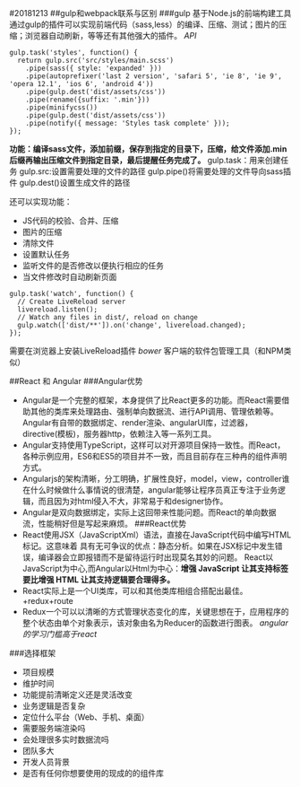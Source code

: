 #20181213
##gulp和webpack联系与区别
###gulp 基于Node.js的前端构建工具
通过gulp的插件可以实现前端代码（sass,less）的编译、压缩、测试；图片的压缩；浏览器自动刷新，等等还有其他强大的插件。
*API*
````
gulp.task('styles', function() {
  return gulp.src('src/styles/main.scss')
    .pipe(sass({ style: 'expanded' }))
    .pipe(autoprefixer('last 2 version', 'safari 5', 'ie 8', 'ie 9', 'opera 12.1', 'ios 6', 'android 4'))
    .pipe(gulp.dest('dist/assets/css'))
    .pipe(rename({suffix: '.min'}))
    .pipe(minifycss())
    .pipe(gulp.dest('dist/assets/css'))
    .pipe(notify({ message: 'Styles task complete' }));
});

````
**功能：编译sass文件，添加前缀，保存到指定的目录下，压缩，给文件添加.min后缀再输出压缩文件到指定目录，最后提醒任务完成了。**
gulp.task：用来创建任务
gulp.src:设置需要处理的文件的路径
gulp.pipe()将需要处理的文件导向sass插件
gulp.dest()设置生成文件的路径

还可以实现功能：
+ JS代码的校验、合并、压缩
+ 图片的压缩
+ 清除文件
+ 设置默认任务
+ 监听文件的是否修改以便执行相应的任务
+ 当文件修改时自动刷新页面 
````
gulp.task('watch', function() {
  // Create LiveReload server
  livereload.listen();
  // Watch any files in dist/, reload on change
  gulp.watch(['dist/**']).on('change', livereload.changed);
});
````
需要在浏览器上安装LiveReload插件
*bower*
客户端的软件包管理工具（和NPM类似）

##React 和 Angular
###Angular优势
+ Angular是一个完整的框架，本身提供了比React更多的功能。而React需要借助其他的类库来处理路由、强制单向数据流、进行API调用、管理依赖等。
 Angular有自带的数据绑定、render渲染、angularUI库，过滤器，directive(模板)，服务器http，依赖注入等一系列工具。
+ Angular支持使用TypeScript，这样可以对开源项目保持一致性。而React，各种示例应用，ES6和ES5的项目并不一致，而且目前存在三种冉的组件声明方式。
+ Angularjs的架构清晰，分工明确，扩展性良好，model，view，controller谁在什么时候做什么事情说的很清楚，angular能够让程序员真正专注于业务逻辑，而且因为对html侵入不大，非常易于和designer协作。
+ Angular是双向数据绑定，实际上这回带来性能问题。而React的单向数据流，性能稍好但是写起来麻烦。
###React优势
+ React使用JSX（JavaScriptXml）语法，直接在JavaScript代码中编写HTML标记。这意味着
具有无可争议的优点：静态分析。如果在JSX标记中发生错误，编译器会立即报错而不是留待运行时出现莫名其妙的问题。
React以JavaScript为中心,而Angular以Html为中心：**增强 JavaScript 让其支持标签要比增强 HTML 让其支持逻辑要合理得多。**
+ React实际上是一个UI类库，可以和其他类库相组合搭配出最佳。+redux+route
+ Redux一个可以以清晰的方式管理状态变化的库，关键思想在于，应用程序的整个状态由单个对象表示，该对象由名为Reducer的函数进行图表。
*angular的学习门槛高于react*

###选择框架
+ 项目规模
+ 维护时间
+ 功能提前清晰定义还是灵活改变
+ 业务逻辑是否复杂
+ 定位什么平台（Web、手机、桌面）
+ 需要服务端渲染吗
+ 会处理很多实时数据流吗
+ 团队多大
+ 开发人员背景
+ 是否有任何你想要使用的现成的的组件库










